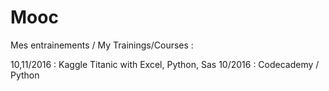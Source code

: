# Mooc
Mes entrainements / My Trainings/Courses :

10,11/2016 : Kaggle Titanic with Excel, Python, Sas
10/2016 : Codecademy / Python
